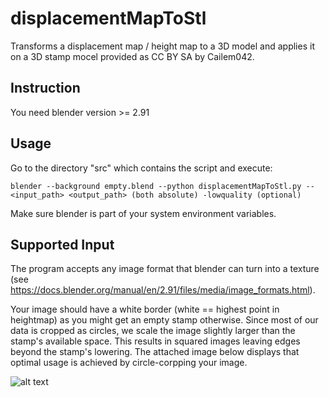 # displacementMapToStl
Transforms a displacement map / height map to a 3D model and applies it on a 3D stamp mocel provided as CC BY SA by Cailem042.

## Instruction
You need blender version >= 2.91 

## Usage
Go to the directory "src" which contains the script and execute:

`blender --background empty.blend --python displacementMapToStl.py -- <input_path> <output_path> (both absolute) -lowquality (optional)`

Make sure blender is part of your system environment variables.

## Supported Input
The program accepts any image format that blender can turn into a texture (see https://docs.blender.org/manual/en/2.91/files/media/image_formats.html). 

Your image should have a white border (white == highest point in heightmap) as you might get an empty stamp otherwise. Since most of our data is cropped as circles, we scale the image slightly larger than the stamp's available space. This results in squared images leaving edges beyond the stamp's lowering. The attached image below displays that optimal usage is achieved by circle-corpping your image.

![alt text](https://github.com/Siegler-von-Catan/displacementMapToStl/blob/master/comparingInputs.png)